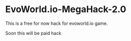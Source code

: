 # EvoWorld.io-MegaHack-2.0
This is a free for now hack for evoworld.io game.
<p>Soon this will be paid hack</p>
